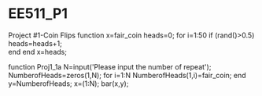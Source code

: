 # EE511_P1
Project #1-Coin Flips
function x=fair_coin 
heads=0;
for i=1:50
    if (rand()>0.5)
        heads=heads+1;   
    end
end
x=heads;



function Proj1_1a
N=input('Please input the number of repeat');
NumberofHeads=zeros(1,N);
for i=1:N
   NumberofHeads(1,i)=fair_coin;
end
y=NumberofHeads;
x=(1:N);
bar(x,y);
